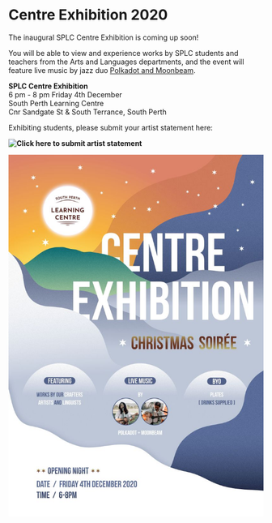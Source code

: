 # Centre Exhibition 2020

The inaugural SPLC Centre Exhibition is coming up soon!

You will be able to view and experience works by SPLC students and teachers from the Arts and Languages departments, and the event will feature live music by jazz duo [Polkadot and Moonbeam](http://polkadotandmoonbeam.com.au).

**SPLC Centre Exhibition**  
6 pm - 8 pm Friday 4th December  
South Perth Learning Centre  
Cnr Sandgate St & South Terrance, South Perth

Exhibiting students, please submit your artist statement here:

**![Click here to submit artist statement](https://docs.google.com/forms/d/e/1FAIpQLSc3zWrGxpJrQuvi_T9NEmM1k1lB_ygEPUYuHCIt-prxu0vwfg/viewform)**

<img src="/img/exhibition2020.jpg" class="img-responsive" />
